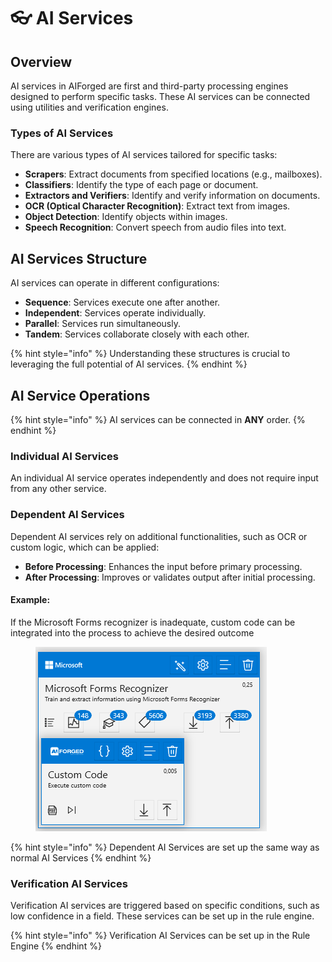 # 👓 AI Services

## Overview

AI services in AIForged are first and third-party processing engines designed to perform specific tasks. These AI services can be connected using utilities and verification engines.

### Types of AI Services

There are various types of AI services tailored for specific tasks:

* **Scrapers**: Extract documents from specified locations (e.g., mailboxes).
* **Classifiers**: Identify the type of each page or document.
* **Extractors and Verifiers**: Identify and verify information on documents.
* **OCR (Optical Character Recognition)**: Extract text from images.
* **Object Detection**: Identify objects within images.
* **Speech Recognition**: Convert speech from audio files into text.

## AI Services Structure

AI services can operate in different configurations:

* **Sequence**: Services execute one after another.
* **Independent**: Services operate individually.
* **Parallel**: Services run simultaneously.
* **Tandem**: Services collaborate closely with each other.

{% hint style="info" %}
Understanding these structures is crucial to leveraging the full potential of AI services.
{% endhint %}

## AI Service Operations

{% hint style="info" %}
AI services can be connected in **ANY** order.
{% endhint %}

### Individual AI Services

An individual AI service operates independently and does not require input from any other service.

### Dependent AI Services

Dependent AI services rely on additional functionalities, such as OCR or custom logic, which can be applied:

* **Before Processing**: Enhances the input before primary processing.
* **After Processing**: Improves or validates output after initial processing.

#### Example:

If the Microsoft Forms recognizer is inadequate, custom code can be integrated into the process to achieve the desired outcome

<figure><img src="../.gitbook/assets/image (1) (1) (2).png" alt=""><figcaption></figcaption></figure>

{% hint style="info" %}
Dependent AI Services are set up the same way as normal AI Services
{% endhint %}

### Verification AI Services

Verification AI services are triggered based on specific conditions, such as low confidence in a field. These services can be set up in the rule engine.

{% hint style="info" %}
Verification AI Services can be set up in the Rule Engine
{% endhint %}
